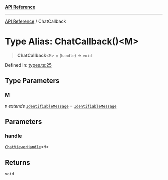 [**API Reference**](../README.md)

***

[API Reference](../README.md) / ChatCallback

# Type Alias: ChatCallback()\<M\>

> **ChatCallback**\<`M`\> = (`handle`) => `void`

Defined in: [types.ts:25](https://github.com/wix-incubator/chat-viewer/blob/15bf3285badb80da9e01685e151f498ed816c224/lib/types.ts#L25)

## Type Parameters

### M

`M` *extends* [`IdentifiableMessage`](IdentifiableMessage.md) = [`IdentifiableMessage`](IdentifiableMessage.md)

## Parameters

### handle

[`ChatViewerHandle`](../interfaces/ChatViewerHandle.md)\<`M`\>

## Returns

`void`
